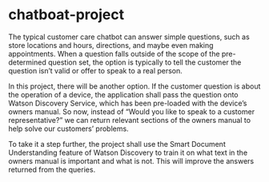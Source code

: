 # chatboat-project


The typical customer care chatbot can answer simple questions,
such as store locations and hours, directions, and maybe even making appointments.
When a question falls outside of the scope of the pre-determined question set, 
the option is typically to tell the customer the question isn’t valid or offer to speak to a real person.

In this project, there will be another option. 
If the customer question is about the operation of a device,
the application shall pass the question onto Watson Discovery Service, 
which has been pre-loaded with the device’s owners manual. So now,
instead of “Would you like to speak to a customer representative?”
we can return relevant sections of the owners manual to help solve our customers’ problems.

To take it a step further,
the project shall use the Smart Document Understanding feature of Watson Discovery
to train it on what text in the owners manual is important and what is not. This will improve the answers returned from the queries.
